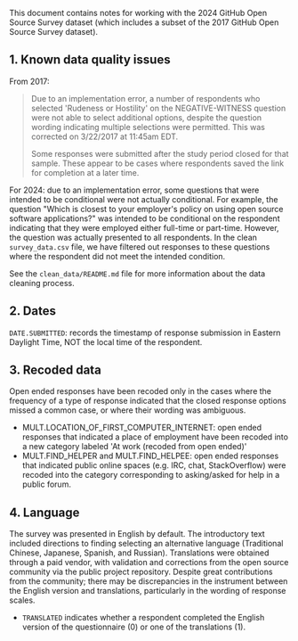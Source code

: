 This document contains notes for working with the 2024 GitHub Open Source Survey dataset (which includes a subset of the 2017 GitHub Open Source Survey dataset).

## 1. Known data quality issues
 
From 2017:

> Due to an implementation error, a number of respondents who selected 'Rudeness or Hostility' on the NEGATIVE-WITNESS question were not able to select additional options, despite the question wording indicating multiple selections were permitted. This was corrected on 3/22/2017 at 11:45am EDT.
> 
> Some responses were submitted after the study period closed for that sample. These appear to be cases where respondents saved the link for completion at a later time.

For 2024: due to an implementation error, some questions that were intended to be conditional were not actually conditional. For example, the question "Which is closest to your employer's policy on using open source software applications?" was intended to be conditional on the respondent indicating that they were employed either full-time or part-time. However, the question was actually presented to all respondents. In the clean `survey_data.csv` file, we have filtered out responses to these questions where the respondent did not meet the intended condition.

See the `clean_data/README.md` file for more information about the data cleaning process.

## 2. Dates

`DATE.SUBMITTED`: records the timestamp of response submission in Eastern Daylight Time, NOT the local time of the respondent. 
 
## 3. Recoded data

Open ended responses have been recoded only in the cases where the frequency of a type of response indicated that the closed response options missed a common case, or where their wording was ambiguous.
  - MULT.LOCATION_OF_FIRST_COMPUTER_INTERNET: open ended responses that indicated a place of employment have been recoded into a new category labeled 'At work (recoded from open ended)'
  - MULT.FIND_HELPER and MULT.FIND_HELPEE: open ended responses that indicated public online spaces (e.g. IRC, chat, StackOverflow) were recoded into the category corresponding to asking/asked for help in a public forum. 

## 4. Language

The survey was presented in English by default.  The introductory text included directions to finding selecting an alternative language (Traditional Chinese, Japanese, Spanish, and Russian). Translations were obtained through a paid vendor, with validation and corrections from the open source community via the public project repository. Despite great contributions from the community; there may be discrepancies in the instrument between the English version and translations, particularly in the wording of response scales. 
  - `TRANSLATED` indicates whether a respondent completed the English version of the questionnaire (0) or one of the translations (1).
